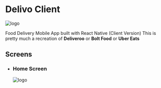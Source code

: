 # Delivo Client

![logo](https://links.papareact.com/wru)

[//]: # ([![wakatime]&#40;https://wakatime.com/badge/user/9657174f-2430-4dfd-aaef-2b316eb71a36/project/4dad109f-d383-4b01-8ab7-3eaefd27da98.svg&#41;]&#40;https://wakatime.com/badge/user/9657174f-2430-4dfd-aaef-2b316eb71a36/project/4dad109f-d383-4b01-8ab7-3eaefd27da98&#41;)

Food Delivery Mobile App built with React Native (Client Version)
This is pretty much a recreation of **Deliveroo** or **Bolt Food** 
or **Uber Eats**

## Screens 
- ### Home Screen
    ![logo](https://i.ibb.co/DKnm4S6/1682820449858-100.png)